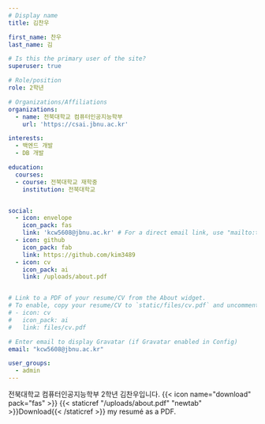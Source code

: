 ```yaml
---
# Display name
title: 김찬우

first_name: 찬우
last_name: 김

# Is this the primary user of the site?
superuser: true

# Role/position
role: 2학년

# Organizations/Affiliations
organizations:
  - name: 전북대학교 컴퓨터인공지능학부
    url: 'https://csai.jbnu.ac.kr'

interests:
  - 백엔드 개발
  - DB 개발

education:
  courses:
  - course: 전북대학교 재학중
    institution: 전북대학교


social:
  - icon: envelope
    icon_pack: fas
    link: 'kcw5608@jbnu.ac.kr' # For a direct email link, use "mailto:test@example.org".
  - icon: github
    icon_pack: fab
    link: https://github.com/kim3489
  - icon: cv
    icon_pack: ai
    link: /uploads/about.pdf


# Link to a PDF of your resume/CV from the About widget.
# To enable, copy your resume/CV to `static/files/cv.pdf` and uncomment the lines below.
# - icon: cv
#   icon_pack: ai
#   link: files/cv.pdf

# Enter email to display Gravatar (if Gravatar enabled in Config)
email: "kcw5608@jbnu.ac.kr"

user_groups:
  - admin
---
```

전북대학교 컴퓨터인공지능학부 2학년 김찬우입니다.
{{< icon name="download" pack="fas" >}} {{< staticref "/uploads/about.pdf" "newtab" >}}Download{{< /staticref >}} my resumé as a PDF.